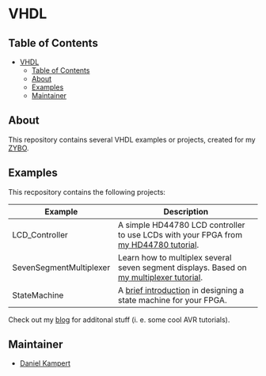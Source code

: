 # VHDL

## Table of Contents

- [VHDL](#vhdl)
  - [Table of Contents](#table-of-contents)
  - [About](#about)
  - [Examples](#examples)
  - [Maintainer](#maintainer)

## About

This repository contains several VHDL examples or projects, created for my [ZYBO](https://store.digilentinc.com/zybo-zynq-7000-arm-fpga-soc-trainer-board/).

## Examples

This recpository contains the following projects:

| **Example** | **Description** |
|---|---|
| LCD_Controller | A simple HD44780 LCD controller to use LCDs with your FPGA from [my HD44780 tutorial](https://www.kampis-elektroecke.de/fpga/hd44780-lcd-interface/). |
| SevenSegmentMultiplexer | Learn how to multiplex several seven segment displays. Based on [my multiplexer tutorial](https://www.kampis-elektroecke.de/fpga/multiplexer-fuer-siebensegmentanzeigen/). |
| StateMachine | A [brief introduction](https://www.kampis-elektroecke.de/fpga/entwurf-zustandsautomat/) in designing a state machine for your FPGA.

Check out my [blog](https://www.kampis-elektroecke.de/) for additonal stuff (i. e. some cool AVR tutorials).

## Maintainer

- [Daniel Kampert](mailto:DanielKampert@kampis-elektroecke.de)
